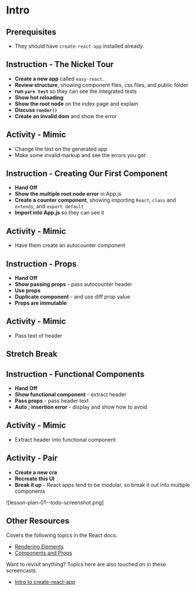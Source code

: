 # Intro

## Prerequisites

* They should have `create-react-app` installed already.

## Instruction - The Nickel Tour

* **Create a new app** called `easy-react`.
* **Review structure**, showing component files, css files, and public folder
* **run `yarn test`** so they can see the integrated tests
* **Show hot reloading**
* **Show the root node** on the index page and explain
* **Discuss `render()`**
* **Create an invalid dom** and show the error

## Activity - Mimic

* Change the text on the generated app
* Make some invalid markup and see the errors you get

## Instruction - Creating Our First Component

* **Hand Off**
* **Show the multiple root node error** in App.js
* **Create a counter component**, showing importing `React`, `class` and `extends`, and `export default`
* **Import into App.js** so they can see it

## Activity - Mimic

* Have them create an autocounter component

## Instruction - Props

* **Hand Off**
* **Show passing props** - pass autocounter header
* **Use props**
* **Duplicate component** - and use diff prop value
* **Props are immutable**

## Activity - Mimic

* Pass text of header

## Stretch Break

## Instruction - Functional Components

* **Hand Off**
* **Show functional component** - extract header
* **Pass props** - pass header text
* **Auto ; insertion error** - display and show how to avoid

## Activity - Mimic

* Extract header into functional component

## Activity - Pair

* **Create a new cra**
* **Recreate this UI**
* **Break it up** - React apps tend to be modular, so break it out into multiple components

![lesson-plan-01--todo-screenshot.png]



## Other Resources

Covers the following topics in the React docs.

* [Rendering Elements](https://reactjs.org/docs/rendering-elements.html)
* [Components and Props](https://reactjs.org/docs/components-and-props.html)

Want to revisit anything? Topics here are also touched on in these screencasts.

* [Intro to create-react-app](https://www.youtube.com/watch?v=-E0OMzJUhVs&t=0s&list=PLLDNgndR69We9PAyglpHrCJKKDpg-5TXx&index=1)
